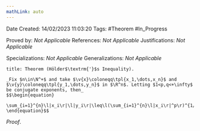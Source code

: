 ```yaml
---
mathLink: auto
---
```


<div class="topSpace"></div>

Date Created: 14/02/2023 11:03:20
Tags: #Theorem #In_Progress

Proved by: _Not Applicable_
References: _Not Applicable_
Justifications: _Not Applicable_

Specializations: _Not Applicable_
Generalizations: _Not Applicable_

``` ad-Theorem
title: Theorem (Hölder$\textrm{'}$s Inequality).

_Fix $n\in\N^+$ and take $\v{x}\coloneqq\tpl{x_1,\dots,x_n}$ and $\v{y}\coloneqq\tpl{y_1,\dots,y_n}$ in $\R^n$. Letting $1<p,q<+\infty$ be conjugate exponents, then_
$$\begin{equation}
    \sum_{i=1}^{n}\l|x_i\r|\l|y_i\r|\leq\l(\sum_{i=1}^{n}\l|x_i\r|^p\r)^{1/p}\l(\sum_{i=1}^{n}\l|y_n\r|_q\r)^{1/q}=\|\v{x}\|_p\|\v{y}\|_q.
\end{equation}$$

```

_Proof_. 
